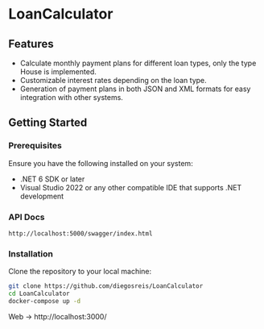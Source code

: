 # LoanCalculator

## Features

- Calculate monthly payment plans for different loan types, only the type House is implemented.
- Customizable interest rates depending on the loan type.
- Generation of payment plans in both JSON and XML formats for easy integration with other systems.

## Getting Started

### Prerequisites

Ensure you have the following installed on your system:

- .NET 6 SDK or later
- Visual Studio 2022 or any other compatible IDE that supports .NET development

### API Docs

`http://localhost:5000/swagger/index.html`

### Installation

Clone the repository to your local machine:

```bash
git clone https://github.com/diegosreis/LoanCalculator
cd LoanCalculator
docker-compose up -d
```

Web -> http://localhost:3000/